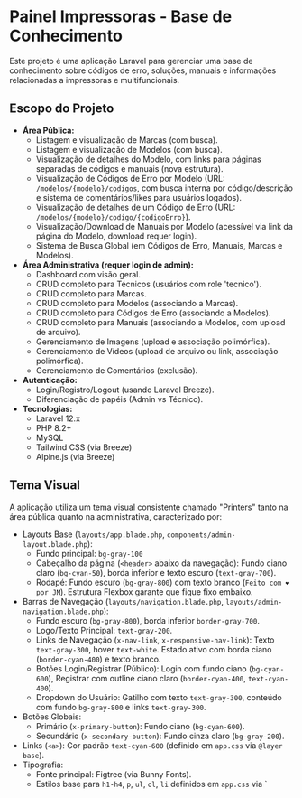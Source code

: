 # Painel Impressoras - Base de Conhecimento

Este projeto é uma aplicação Laravel para gerenciar uma base de conhecimento sobre códigos de erro, soluções, manuais e informações relacionadas a impressoras e multifuncionais.

## Escopo do Projeto

*   **Área Pública:**
    *   Listagem e visualização de Marcas (com busca).
    *   Listagem e visualização de Modelos (com busca).
    *   Visualização de detalhes do Modelo, com links para páginas separadas de códigos e manuais (nova estrutura).
    *   Visualização de Códigos de Erro por Modelo (URL: `/modelos/{modelo}/codigos`, com busca interna por código/descrição e sistema de comentários/likes para usuários logados).
    *   Visualização de detalhes de um Código de Erro (URL: `/modelos/{modelo}/codigo/{codigoErro}`).
    *   Visualização/Download de Manuais por Modelo (acessível via link da página do Modelo, download requer login).
    *   Sistema de Busca Global (em Códigos de Erro, Manuais, Marcas e Modelos).
*   **Área Administrativa (requer login de admin):**
    *   Dashboard com visão geral.
    *   CRUD completo para Técnicos (usuários com role 'tecnico').
    *   CRUD completo para Marcas.
    *   CRUD completo para Modelos (associando a Marcas).
    *   CRUD completo para Códigos de Erro (associando a Modelos).
    *   CRUD completo para Manuais (associando a Modelos, com upload de arquivo).
    *   Gerenciamento de Imagens (upload e associação polimórfica).
    *   Gerenciamento de Vídeos (upload de arquivo ou link, associação polimórfica).
    *   Gerenciamento de Comentários (exclusão).
*   **Autenticação:**
    *   Login/Registro/Logout (usando Laravel Breeze).
    *   Diferenciação de papéis (Admin vs Técnico).
*   **Tecnologias:**
    *   Laravel 12.x
    *   PHP 8.2+
    *   MySQL
    *   Tailwind CSS (via Breeze)
    *   Alpine.js (via Breeze)

## Tema Visual

A aplicação utiliza um tema visual consistente chamado "Printers" tanto na área pública quanto na administrativa, caracterizado por:

*   Layouts Base (`layouts/app.blade.php`, `components/admin-layout.blade.php`):
    *   Fundo principal: `bg-gray-100`
    *   Cabeçalho da página (`<header>` abaixo da navegação): Fundo ciano claro (`bg-cyan-50`), borda inferior e texto escuro (`text-gray-700`).
    *   Rodapé: Fundo escuro (`bg-gray-800`) com texto branco (`Feito com ❤️ por JM`). Estrutura Flexbox garante que fique fixo embaixo.
*   Barras de Navegação (`layouts/navigation.blade.php`, `layouts/admin-navigation.blade.php`):
    *   Fundo escuro (`bg-gray-800`), borda inferior `border-gray-700`.
    *   Logo/Texto Principal: `text-gray-200`.
    *   Links de Navegação (`x-nav-link`, `x-responsive-nav-link`): Texto `text-gray-300`, hover `text-white`. Estado ativo com borda ciano (`border-cyan-400`) e texto branco.
    *   Botões Login/Registrar (Público): Login com fundo ciano (`bg-cyan-600`), Registrar com outline ciano claro (`border-cyan-400`, `text-cyan-400`).
    *   Dropdown do Usuário: Gatilho com texto `text-gray-300`, conteúdo com fundo `bg-gray-800` e links `text-gray-300`.
*   Botões Globais:
    *   Primário (`x-primary-button`): Fundo ciano (`bg-cyan-600`).
    *   Secundário (`x-secondary-button`): Fundo cinza claro (`bg-gray-200`).
*   Links (`<a>`): Cor padrão `text-cyan-600` (definido em `app.css` via `@layer base`).
*   Tipografia:
    *   Fonte principal: Figtree (via Bunny Fonts).
    *   Estilos base para `h1-h4`, `p`, `ul`, `ol`, `li` definidos em `app.css` via `